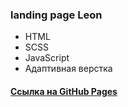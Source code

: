 ### landing page Leon

* HTML
* SCSS
* JavaScript
* Адаптивная верстка


#### [Ссылка на GitHub Pages](https://andreyluka.github.io/leon/)